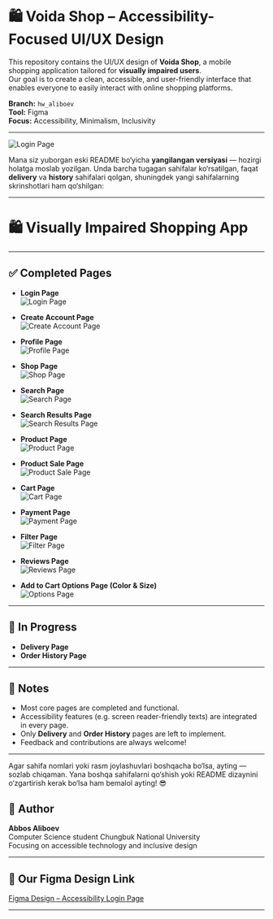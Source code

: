 # 🛍️ Voida Shop – Accessibility-Focused UI/UX Design

This repository contains the UI/UX design of **Voida Shop**, a mobile shopping application tailored for **visually impaired users**.  
Our goal is to create a clean, accessible, and user-friendly interface that enables everyone to easily interact with online shopping platforms.

**Branch:** `hw_aliboev`  
**Tool:** Figma  
**Focus:** Accessibility, Minimalism, Inclusivity

---

![Login Page](PNG/Login.png)

Mana siz yuborgan eski README bo‘yicha **yangilangan versiyasi** — hozirgi holatga moslab yozilgan. Unda barcha tugagan sahifalar ko‘rsatilgan, faqat **delivery** va **history** sahifalari qolgan, shuningdek yangi sahifalarning skrinshotlari ham qo‘shilgan:

---

# 🛍️ Visually Impaired Shopping App

---

## ✅ Completed Pages

- **Login Page**  
  ![Login Page](PNG/Login.png)

- **Create Account Page**  
  ![Create Account Page](PNG/CreateAccount.png)

- **Profile Page**  
  ![Profile Page](PNG/Profile.png)

- **Shop Page**  
  ![Shop Page](PNG/Shop.png)

- **Search Page**  
  ![Search Page](PNG/Search.png)

- **Search Results Page**  
  ![Search Results Page](PNG/SearchResults.png)

- **Product Page**  
  ![Product Page](PNG/Product.png)

- **Product Sale Page**  
  ![Product Sale Page](PNG/ProductSale.png)

- **Cart Page**  
  ![Cart Page](PNG/Cart.png)

- **Payment Page**  
  ![Payment Page](PNG/Payment.png)

- **Filter Page**  
  ![Filter Page](PNG/Filter.png)

- **Reviews Page**  
  ![Reviews Page](PNG/Reviews.png)

- **Add to Cart Options Page (Color & Size)**  
  ![Options Page](PNG/Options.png)

---

## 🚧 In Progress

- **Delivery Page**
- **Order History Page**

---

## 📌 Notes

- Most core pages are completed and functional.
- Accessibility features (e.g. screen reader-friendly texts) are integrated in every page.
- Only **Delivery** and **Order History** pages are left to implement.
- Feedback and contributions are always welcome!

---

Agar sahifa nomlari yoki rasm joylashuvlari boshqacha bo‘lsa, ayting — sozlab chiqaman. Yana boshqa sahifalarni qo‘shish yoki README dizaynini o‘zgartirish kerak bo‘lsa ham bemalol ayting! 😎

## 👤 Author

**Abbos Aliboev**  
Computer Science student Chungbuk National University  
Focusing on accessible technology and inclusive design

---

## 🔗 Our Figma Design Link

[Figma Design – Accessibility Login Page](https://www.figma.com/design/Ie71gRLhdyWucS0VDOREHh/Voida----Online-Store-UI-Mobile-App-Design?m=auto&t=eldecDiM1ZFkUBGd-6)

---
